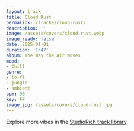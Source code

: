 ```yaml
---
layout: track
title: Cloud Rust
permalink: /tracks/cloud-rust/
description: ''
image: /assets/covers/cloud-rust.webp
image_ready: false
date: 2025-01-01
duration: '1:47'
album: The Way the Air Moves
mood:
- Chill
genre:
- lo-fi
- jungle
- ambient
bpm: 90
key: F#
image_jpg: /assets/covers/cloud-rust.jpg
---
```


Explore more vibes in the [StudioRich track library](/tracks/).
